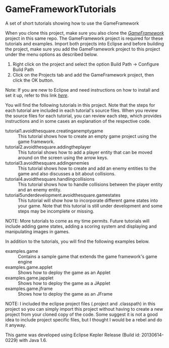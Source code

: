 GameFrameworkTutorials
======================

A set of short tutorials showing how to use the GameFramework

When you clone this project, make sure you also clone the *[GameFramework](https://github.com/garyfredgiger/GameFramework.git)* project in this same repo. The GameFramework project is required for these tutorials and examples. Import both projects into Eclipse and before building the project, make sure you add the GameFramework project to this project under the menu options as described below.

<ol>
<li>Right click on the project and select the option Build Path -> Configure Build Path</li>
<li>Click on the Projects tab and add the GameFramework project, then click the OK button.</li>
</ol>

Note: If you are new to Eclipse and need instructions on how to install and set it up, refer to this link *[here](http://wiki.eclipse.org/Eclipse/Installation)*.

You will find the following tutorials in this project. Note that the steps for each tutorial are included in each tutorial's source files. When you review the source files for each tutorial, you can review each step, which provides instructions and in some cases an explanation of the respective code.

<dl>

<dt>tutorial1.avoidthesquare.creatinganemptygame</dt>
<dd>This tutorial shows how to create an empty game project using the game framework.</dd>

<dt>tutorial2.avoidthesquare.addingtheplayer</dt>
<dd>This tutorial shows how to add a player entity that can be moved around on the screen using the arrow keys.</dd>

<dt>tutorial3.avoidthesquare.addingenemies</dt>
<dd>This tutorial shows how to create and add an enemy entities to the game and also discusses a bit about collisions.</dd>

<dt>tutorial4.avoidthesquare.handlingcollisions</dt>
<dd>This tutorial shows how to handle collisions between the player entity and an enemy entity.</dd>

<dt>tutorial5underdevelopment.avoidthesquare.gamestates</dt>
<dd>This tutorial will show how to incorporate different game states into your game. Note that this tutorial is still under development and some steps may be incomplete or missing.</dd>

</dl>

NOTE: More tutorials to come as my time permits. Future tutorials will include adding game states, adding a scoring system and displaying and manipulating images in games.

In addition to the tutorials, you will find the following examples below.

<dl>
<dt>examples.game</dt>
<dd>Contains a sample game that extends the game framework's game engine</dd>

<dt>examples.game.applet</dt>
<dd>Shows how to deploy the game as an Applet</dd>

<dt>examples.game.japplet</dt>
<dd>Shows how to deploy the game as a JApplet</dd>

<dt>examples.game.jframe</dt>
<dd>Shows how to deploy the game as an JFrame</dd>
</dl>

NOTE: I included the eclipse project files (.project and .classpath) in this project so you can simply import this project without having to create a new project from your cloned copy of the code. Some suggest it is not a good idea to include project specific files, but I thought I would be a rebel and do it anyway.

This game was developed using Eclipse Kepler Release (Build id: 20130614-0229) with Java 1.6. 

